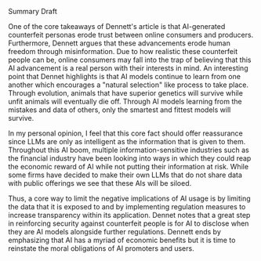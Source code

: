 Summary Draft

One of the core takeaways of Dennett's article is that AI-generated counterfeit personas erode trust between online consumers and producers. Furthermore, Dennett argues that these advancements erode human freedom through misinformation. Due to how realistic these counterfeit people can be, online consumers may fall into the trap of believing that this AI advancement is a real person with their interests in mind. An interesting point that Dennet highlights is that AI models continue to learn from one another which encourages a "natural selection" like process to take place. Through evolution, animals that have superior genetics will survive while unfit animals will eventually die off. Through AI models learning from the mistakes and data of others, only the smartest and fittest models will survive.  

In my personal opinion, I feel that this core fact should offer reassurance since LLMs are only as intelligent as the information that is given to them. Throughout this AI boom, multiple information-sensitive industries such as the financial industry have been looking into ways in which they could reap the economic reward of AI while not putting their information at risk. While some firms have decided to make their own LLMs that do not share data with public offerings we see that these AIs will be siloed. 

Thus, a core way to limit the negative implications of AI usage is by limiting the data that it is exposed to and by implementing regulation measures to increase transparency within its application. Dennet notes that a great step in reinforcing security against counterfeit people is for AI to disclose when they are AI models alongside further regulations. Dennett ends by emphasizing that AI has a myriad of economic benefits but it is time to reinstate the moral obligations of AI promoters and users.
